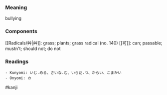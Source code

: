 ### Meaning

bullying

### Components

[[Radicals/艸|艸]]: grass; plants; grass radical (no. 140) [[可]]: can; passable; mustn't; should not; do not

### Readings

```
- Kunyomi: いじ.める、さいな.む、いらだ.つ、からい、こまかい
- Onyomi: カ
```

#kanji